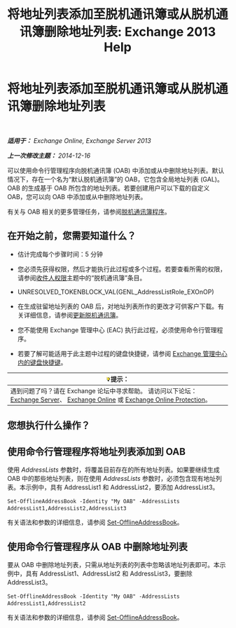 ﻿---
title: '将地址列表添加至脱机通讯簿或从脱机通讯簿删除地址列表: Exchange 2013 Help'
TOCTitle: 将地址列表添加至脱机通讯簿或从脱机通讯簿删除地址列表
ms:assetid: 86bd5651-ad41-4516-bf23-6579f4e4da03
ms:mtpsurl: https://technet.microsoft.com/zh-cn/library/Bb123563(v=EXCHG.150)
ms:contentKeyID: 50491114
ms.date: 01/11/2018
mtps_version: v=EXCHG.150
ms.translationtype: HT
---

# 将地址列表添加至脱机通讯簿或从脱机通讯簿删除地址列表

 

_**适用于：** Exchange Online, Exchange Server 2013_

_**上一次修改主题：** 2014-12-16_

可以使用命令行管理程序向脱机通讯簿 (OAB) 中添加或从中删除地址列表。默认情况下，存在一个名为“默认脱机通讯簿”的 OAB，它包含全局地址列表 (GAL)。OAB 的生成基于 OAB 所包含的地址列表。若要创建用户可以下载的自定义 OAB，您可以向 OAB 中添加或从中删除地址列表。

有关与 OAB 相关的更多管理任务，请参阅[脱机通讯簿程序](offline-address-book-procedures-exchange-2013-help.md)。

## 在开始之前，您需要知道什么？

  - 估计完成每个步骤时间：5 分钟

  - 您必须先获得权限，然后才能执行此过程或多个过程。若要查看所需的权限，请参阅[收件人权限](recipients-permissions-exchange-2013-help.md)主题中的“脱机通讯簿”条目。

  - UNRESOLVED\_TOKENBLOCK\_VAL(GENL\_AddressListRole\_EXOnOP)

  - 在生成驻留地址列表的 OAB 后，对地址列表所作的更改才可供客户下载。有关详细信息，请参阅[更新脱机通讯簿](update-an-offline-address-book-exchange-2013-help.md)。

  - 您不能使用 Exchange 管理中心 (EAC) 执行此过程，必须使用命令行管理程序。

  - 若要了解可能适用于此主题中过程的键盘快捷键，请参阅 [Exchange 管理中心内的键盘快捷键](keyboard-shortcuts-in-the-exchange-admin-center-exchange-online-protection-help.md)。

<table>
<thead>
<tr class="header">
<th><img src="images/Bb124558.tip(EXCHG.150).gif" title="提示" alt="提示" />提示：</th>
</tr>
</thead>
<tbody>
<tr class="odd">
<td>遇到问题了吗？请在 Exchange 论坛中寻求帮助。 请访问以下论坛：<a href="https://go.microsoft.com/fwlink/p/?linkid=60612">Exchange Server</a>、 <a href="https://go.microsoft.com/fwlink/p/?linkid=267542">Exchange Online</a> 或 <a href="https://go.microsoft.com/fwlink/p/?linkid=285351">Exchange Online Protection</a>。</td>
</tr>
</tbody>
</table>


## 您想执行什么操作？

## 使用命令行管理程序将地址列表添加到 OAB

使用 *AddressLists* 参数时，将覆盖目前存在的所有地址列表。如果要继续生成 OAB 中的那些地址列表，则在使用 *AddressLists* 参数时，必须包含现有地址列表。本示例中，具有 AddressList1 和 AddressList2，要添加 AddressList3。

    Set-OfflineAddressBook -Identity "My OAB" -AddressLists AddressList1,AddressList2,AddressList3

有关语法和参数的详细信息，请参阅 [Set-OfflineAddressBook](https://technet.microsoft.com/zh-cn/library/aa996330\(v=exchg.150\))。

## 使用命令行管理程序从 OAB 中删除地址列表

要从 OAB 中删除地址列表，只需从地址列表的列表中忽略该地址列表即可。本示例中，具有 AddressList1、AddressList2 和 AddressList3，要删除 AddressList3。

    Set-OfflineAddressBook -Identity "My OAB" -AddressLists AddressList1,AddressList2

有关语法和参数的详细信息，请参阅 [Set-OfflineAddressBook](https://technet.microsoft.com/zh-cn/library/aa996330\(v=exchg.150\))。

